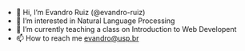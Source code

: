 - 👋 Hi, I’m Evandro Ruiz (@evandro-ruiz)
- 👀 I’m interested in Natural Language Processing
- 🌱 I’m currently teaching a class on Introduction to Web Developent
- 📫 How to reach me evandro@usp.br

<!---
evandro-ruiz/evandro-ruiz is a ✨ special ✨ repository because its `README.md` (this file) appears on your GitHub profile.
You can click the Preview link to take a look at your changes.
--->
